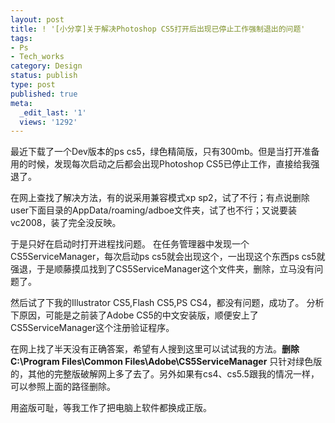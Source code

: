 ```yaml
---
layout: post
title: ! '[小分享]关于解决Photoshop CS5打开后出现已停止工作强制退出的问题'
tags:
- Ps
- Tech_works
category: Design
status: publish
type: post
published: true
meta:
  _edit_last: '1'
  views: '1292'
---
```

最近下载了一个Dev版本的ps cs5，绿色精简版，只有300mb。但是当打开准备用的时候，发现每次启动之后都会出现Photoshop CS5已停止工作，直接给我强退了。

在网上查找了解决方法，有的说采用兼容模式xp sp2，试了不行；有点说删除user下面目录的AppData/roaming/adboe文件夹，试了也不行；又说要装vc2008，装了完全没反映。

于是只好在启动时打开进程找问题。 在任务管理器中发现一个CS5ServiceManager，每次启动ps cs5就会出现这个，一出现这个东西ps cs5就强退，于是顺藤摸瓜找到了CS5ServiceManager这个文件夹，删除，立马没有问题了。

然后试了下我的Illustrator CS5,Flash CS5,PS CS4，都没有问题，成功了。
分析下原因，可能是之前装了Adobe CS5的中文安装版，顺便安上了CS5ServiceManager这个注册验证程序。

在网上找了半天没有正确答案，希望有人搜到这里可以试试我的方法。<strong>删除C:\Program Files\Common Files\Adobe\CS5ServiceManager</strong>
只针对绿色版的，其他的完整版破解网上多了去了。另外如果有cs4、cs5.5跟我的情况一样，可以参照上面的路径删除。

用盗版可耻，等我工作了把电脑上软件都换成正版。
